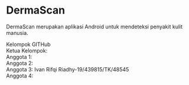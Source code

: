 # DermaScan
DermaScan merupakan aplikasi Android untuk mendeteksi penyakit kulit manusia.

Kelompok GITHub <br />
Ketua Kelompok:  <br />
Anggota 1:  <br />
Anggota 2:  <br />
Anggota 3: Ivan Rifqi Riadhy-19/439815/TK/48545 <br />
Anggota 4:  <br />
